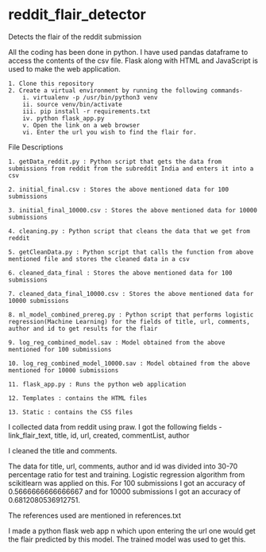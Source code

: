 # reddit_flair_detector
Detects the flair of the reddit submission

All the coding has been done in python. I have used pandas dataframe to access the contents of the csv file. Flask along with HTML and JavaScript is used to make the web application.

    1. Clone this repository
    2. Create a virtual environment by running the following commands-
        i. virtualenv -p /usr/bin/python3 venv
        ii. source venv/bin/activate
        iii. pip install -r requirements.txt
        iv. python flask_app.py
        v. Open the link on a web browser
        vi. Enter the url you wish to find the flair for.

File Descriptions

    1. getData_reddit.py : Python script that gets the data from submissions from reddit from the subreddit India and enters it into a csv
    
    2. initial_final.csv : Stores the above mentioned data for 100 submissions
    
    3. initial_final_10000.csv : Stores the above mentioned data for 10000 submissions
    
    4. cleaning.py : Python script that cleans the data that we get from reddit
    
    5. getCleanData.py : Python script that calls the function from above mentioned file and stores the cleaned data in a csv
    
    6. cleaned_data_final : Stores the above mentioned data for 100 submissions
    
    7. cleaned_data_final_10000.csv : Stores the above mentioned data for 10000 submissions
    
    8. ml_model_combined_prereg.py : Python script that performs logistic regression(Machine Learning) for the fields of title, url, comments, author and id to get results for the flair
    
    9. log_reg_combined_model.sav : Model obtained from the above mentioned for 100 submissions
    
    10. log_reg_combined_model_10000.sav : Model obtained from the above mentioned for 10000 submissions
    
    11. flask_app.py : Runs the python web application
    
    12. Templates : contains the HTML files
    
    13. Static : contains the CSS files
    
    
    
I collected data from reddit using praw. I got the following fields -
link_flair_text, title, id, url, created, commentList, author

I cleaned the title and comments. 

The data for title, url, comments, author and id was divided into 30-70 percentage ratio for test and training. Logistic regression algorithm from scikitlearn was applied on this.
For 100 submissions I got an accuracy of 0.5666666666666667 and for 10000 submissions I got an accuracy of 0.6812080536912751.

The references used are mentioned in references.txt

I made a python flask web app n which upon entering the url one would get the flair predicted by this model. The trained model was used to get this.


